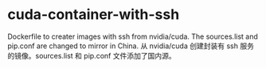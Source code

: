 # cuda-container-with-ssh
Dockerfile to creater images with ssh from nvidia/cuda. The sources.list and pip.conf are changed to mirror in China.
从 nvidia/cuda 创建封装有 ssh 服务的镜像。sources.list 和 pip.conf 文件添加了国内源。
